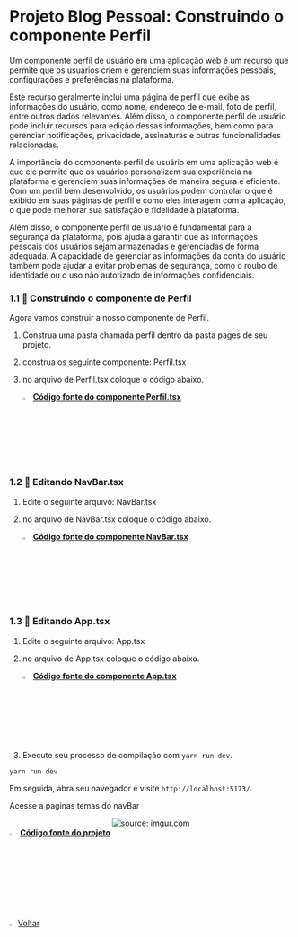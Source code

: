 ﻿<h1>Projeto Blog Pessoal: Construindo o componente Perfil</h1>

Um componente perfil de usuário em uma aplicação web é um recurso que permite que os usuários criem e gerenciem suas informações pessoais, configurações e preferências na plataforma.

Este recurso geralmente inclui uma página de perfil que exibe as informações do usuário, como nome, endereço de e-mail, foto de perfil, entre outros dados relevantes. Além disso, o componente perfil de usuário pode incluir recursos para edição dessas informações, bem como para gerenciar notificações, privacidade, assinaturas e outras funcionalidades relacionadas.

A importância do componente perfil de usuário em uma aplicação web é que ele permite que os usuários personalizem sua experiência na plataforma e gerenciem suas informações de maneira segura e eficiente. Com um perfil bem desenvolvido, os usuários podem controlar o que é exibido em suas páginas de perfil e como eles interagem com a aplicação, o que pode melhorar sua satisfação e fidelidade à plataforma.

Além disso, o componente perfil de usuário é fundamental para a segurança da plataforma, pois ajuda a garantir que as informações pessoais dos usuários sejam armazenadas e gerenciadas de forma adequada. A capacidade de gerenciar as informações da conta do usuário também pode ajudar a evitar problemas de segurança, como o roubo de identidade ou o uso não autorizado de informações confidenciais.

<h3>1.1 👣 Construindo o componente de Perfil  </h3>

Agora vamos construir a nosso componente de Perfil.

1. Construa uma pasta chamada perfil dentro da pasta pages de seu projeto.

2. construa os seguinte componente: Perfil.tsx

3. no arquivo de Perfil.tsx coloque o código abaixo.

   <div align="left"><img src="https://i.imgur.com/JACNZiR.png" title="source: imgur.com" width="3%"/> <a href="https://github.com/LucasCapSilva/blog-pessoal-react-2023/blob/perfil-user/src/pages/perfil/Perfil.tsx" target="_blank"><b>Código fonte do componente Perfil.tsx</b></a> 

<h3>1.2 👣 Editando NavBar.tsx </h3>

1. Edite o seguinte arquivo: NavBar.tsx

2. no arquivo de NavBar.tsx coloque o código abaixo.

   <div align="left"><img src="https://i.imgur.com/JACNZiR.png" title="source: imgur.com" width="3%"/> <a href="https://github.com/LucasCapSilva/blog-pessoal-react-2023/blob/perfil-user/src/components/navbar/Navbar.tsx" target="_blank"><b>Código fonte do componente NavBar.tsx</b></a> 

<h3>1.3 👣 Editando App.tsx </h3>

1. Edite o seguinte arquivo: App.tsx

2. no arquivo de App.tsx coloque o código abaixo.

   <div align="left"><img src="https://i.imgur.com/JACNZiR.png" title="source: imgur.com" width="3%"/> <a href="https://github.com/LucasCapSilva/blog-pessoal-react-2023/blob/perfil-user/src/App.tsx" target="_blank"><b>Código fonte do componente App.tsx</b></a> 

3. Execute seu processo de compilação com `yarn run dev`.

```
yarn run dev
```

Em seguida, abra seu navegador e visite `http://localhost:5173/`. 

Acesse a paginas temas do navBar

<div align="center"><img src="https://i.imgur.com/QggkUK7.png" title="source: imgur.com" /></div>

<div align="left"><img src="https://i.imgur.com/JACNZiR.png" title="source: imgur.com" width="3%"/> <a href="https://github.com/LucasCapSilva/blog-pessoal-react-2023/tree/perfil-user" target="_blank"><b>Código fonte do projeto</b></a></div>

<br />

<br />    

<div align="left"><a href="README.md"><img src="https://i.imgur.com/XMgF3gl.png" title="source: imgur.com" width="3%"/>Voltar</a></div>

